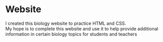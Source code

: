 # Website
I created this biology website to practice HTML and CSS.  
My hope is to complete this website and use it to help provide additional information in certain biology topics for students and teachers
